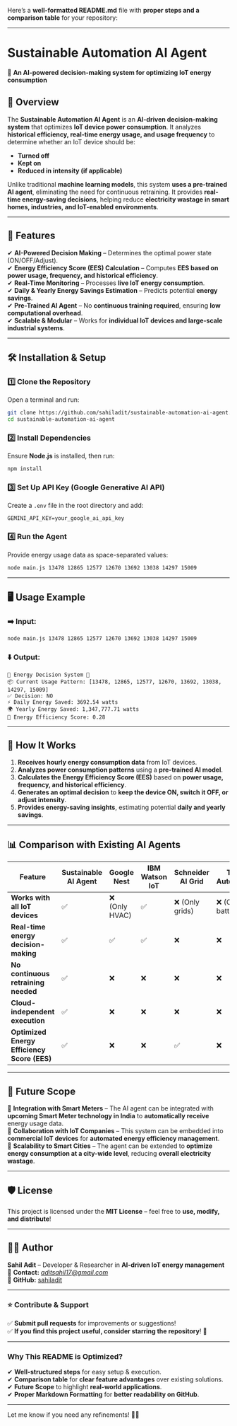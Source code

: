 Here’s a **well-formatted README.md** file with **proper steps and a comparison table** for your repository:  

---

# **Sustainable Automation AI Agent**  
🚀 **An AI-powered decision-making system for optimizing IoT energy consumption**  

## **📌 Overview**  
The **Sustainable Automation AI Agent** is an **AI-driven decision-making system** that optimizes **IoT device power consumption**. It analyzes **historical efficiency, real-time energy usage, and usage frequency** to determine whether an IoT device should be:  
- **Turned off**  
- **Kept on**  
- **Reduced in intensity (if applicable)**  

Unlike traditional **machine learning models**, this system **uses a pre-trained AI agent**, eliminating the need for continuous retraining. It provides **real-time energy-saving decisions**, helping reduce **electricity wastage in smart homes, industries, and IoT-enabled environments**.  

---

## **🔧 Features**  
✔ **AI-Powered Decision Making** – Determines the optimal power state (ON/OFF/Adjust).  
✔ **Energy Efficiency Score (EES) Calculation** – Computes **EES based on power usage, frequency, and historical efficiency**.  
✔ **Real-Time Monitoring** – Processes **live IoT energy consumption**.  
✔ **Daily & Yearly Energy Savings Estimation** – Predicts potential **energy savings**.  
✔ **Pre-Trained AI Agent** – No **continuous training required**, ensuring **low computational overhead**.  
✔ **Scalable & Modular** – Works for **individual IoT devices and large-scale industrial systems**.  

---

## **🛠️ Installation & Setup**  

### **1️⃣ Clone the Repository**  
Open a terminal and run:  
```bash
git clone https://github.com/sahiladit/sustainable-automation-ai-agent.git
cd sustainable-automation-ai-agent
```

### **2️⃣ Install Dependencies**  
Ensure **Node.js** is installed, then run:  
```bash
npm install
```

### **3️⃣ Set Up API Key (Google Generative AI API)**  
Create a `.env` file in the root directory and add:  
```plaintext
GEMINI_API_KEY=your_google_ai_api_key
```

### **4️⃣ Run the Agent**  
Provide energy usage data as space-separated values:  
```bash
node main.js 13478 12865 12577 12670 13692 13038 14297 15009
```

---

## **🖥️ Usage Example**  

### **➡️ Input:**  
```bash
node main.js 13478 12865 12577 12670 13692 13038 14297 15009
```

### **⬇️ Output:**  
```
🔋 Energy Decision System 🔋
📦 Current Usage Pattern: [13478, 12865, 12577, 12670, 13692, 13038, 14297, 15009]
✅ Decision: NO
⚡ Daily Energy Saved: 3692.54 watts
🌍 Yearly Energy Saved: 1,347,777.71 watts
🚀 Energy Efficiency Score: 0.28
```

---

## **📝 How It Works**  
1. **Receives hourly energy consumption data** from IoT devices.  
2. **Analyzes power consumption patterns** using a **pre-trained AI model**.  
3. **Calculates the Energy Efficiency Score (EES)** based on **power usage, frequency, and historical efficiency**.  
4. **Generates an optimal decision** to **keep the device ON, switch it OFF, or adjust intensity**.  
5. **Provides energy-saving insights**, estimating potential **daily and yearly savings**.  

---

## **📊 Comparison with Existing AI Agents**  

| **Feature** | **Sustainable AI Agent** | **Google Nest** | **IBM Watson IoT** | **Schneider AI Grid** | **Tesla Autobidder** |
|------------|------------------|--------------|-----------------|-----------------|----------------|
| **Works with all IoT devices** | ✅ | ❌ (Only HVAC) | ✅ | ❌ (Only grids) | ❌ (Only batteries) |
| **Real-time energy decision-making** | ✅ | ✅ | ✅ | ❌ | ❌ |
| **No continuous retraining needed** | ✅ | ❌ | ❌ | ❌ | ❌ |
| **Cloud-independent execution** | ✅ | ❌ | ❌ | ❌ | ❌ |
| **Optimized Energy Efficiency Score (EES)** | ✅ | ❌ | ❌ | ✅ | ❌ |

---

## **🚀 Future Scope**  
📌 **Integration with Smart Meters** – The AI agent can be integrated with **upcoming Smart Meter technology in India** to **automatically receive** energy usage data.  
📌 **Collaboration with IoT Companies** – This system can be embedded into **commercial IoT devices** for **automated energy efficiency management**.  
📌 **Scalability to Smart Cities** – The agent can be extended to **optimize energy consumption at a city-wide level**, reducing **overall electricity wastage**.  

---

## **🛡️ License**  
This project is licensed under the **MIT License** – feel free to **use, modify, and distribute**!  

---

## **👨‍💻 Author**  
**Sahil Adit** – Developer & Researcher in **AI-driven IoT energy management**  
📧 **Contact:** *aditsahil17@gmail.com*  
🔗 **GitHub:** [sahiladit](https://github.com/sahiladit)  

---

### ⭐ **Contribute & Support**  
✅ **Submit pull requests** for improvements or suggestions!  
✅ **If you find this project useful, consider starring the repository**! 🚀  

---

### **Why This README is Optimized?**  
✔ **Well-structured steps** for easy setup & execution.  
✔ **Comparison table** for **clear feature advantages** over existing solutions.  
✔ **Future Scope** to highlight **real-world applications**.  
✔ **Proper Markdown Formatting** for **better readability on GitHub**.  

---

Let me know if you need any refinements! 🚀🔥
